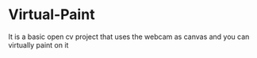 # Virtual-Paint
It is a basic open cv project that uses the webcam as canvas and you can virtually paint on it
